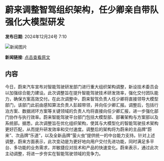 # 蔚来调整智驾组织架构，任少卿亲自带队强化大模型研发

**发布日期**: 2024年12月24号 7:10

![新闻图片](https://pic.chinaz.com/picmap/202405111015266044_0.jpg)

**新闻链接**: [点击查看原文](https://www.aibase.com/zh/news/14219)

## 内容

今日，蔚来汽车宣布对智能驾驶研发部门进行重大组织架构调整，新设技术委员会以加强综合能力建设。此次调整旨在提升智能驾驶技术研发效率，强化交付团队能力，确保方案高效交付。在此次调整中，蔚来智驾负责人任少卿将直接领导大模型部门，该部门此前由感知算法负责人彭超带领，并向任少卿汇报。调整后，包括行泊方案、数据闭环方案等关键领域的负责人均将直接向任少卿汇报，进一步强化部门协作与执行效率。蔚来智能驾驶平台部门包括大模型部、部署架构与方案部以及系统部。据悉，此次调整旨在优化组织架构，使其与大模型化的智能驾驶技术架构更好匹配，从而提升研发效率和交付速度。调整后的架构将为蔚来的主品牌“蔚来”、次品牌“乐道”，以及全新品牌“萤火虫”提供统一的中台能力支持。针对上述调整，蔚来方面表示，此次变动是为更好地向用户交付先进功能，同时满足多平台、多功能的业务需求，并敏捷应对技术和产品的快速变化。蔚来表示，通过此次主动调整，将进一步夯实在智能驾驶领域的竞争力。
